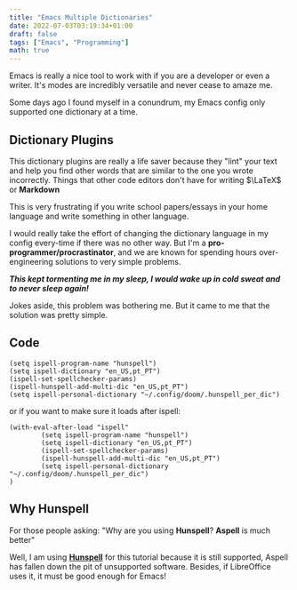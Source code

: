 ```yaml
---
title: "Emacs Multiple Dictionaries"
date: 2022-07-03T03:19:34+01:00
draft: false
tags: ["Emacs", "Programming"]
math: true
---
```


<!-- # Emacs Multiple dictionaries -->

Emacs is really a nice tool to work with if you are a developer or even a writer.
It's modes are incredibly versatile and never cease to amaze me.

Some days ago I found myself in a conundrum, my Emacs config only supported one dictionary at a time. 

## Dictionary Plugins
This dictionary plugins are really a life saver because they "lint" your text and help you find other words that are similar to the one you wrote incorrectly. Things that other code editors don't have for writing $\LaTeX$ or **Markdown**

This is very frustrating if you write school papers/essays in your home language and write something in other language. 

I would really take the effort of changing the dictionary language in my config every-time if there was no other way.
But I'm a **pro-programmer/procrastinator**, and we are known for spending hours over-engineering solutions to very simple problems.



_**This kept tormenting me in my sleep, I would wake up in cold sweat and to never sleep again!**_

Jokes aside, this problem was bothering me. But it came to me that the solution was pretty simple.
## Code
```elisp
(setq ispell-program-name "hunspell")
(setq ispell-dictionary "en_US,pt_PT")
(ispell-set-spellchecker-params)
(ispell-hunspell-add-multi-dic "en_US,pt_PT")
(setq ispell-personal-dictionary "~/.config/doom/.hunspell_per_dic")
```

or if you want to make sure it loads after ispell:

```elisp
(with-eval-after-load "ispell"
        (setq ispell-program-name "hunspell")
        (setq ispell-dictionary "en_US,pt_PT")
        (ispell-set-spellchecker-params)
        (ispell-hunspell-add-multi-dic "en_US,pt_PT")
        (setq ispell-personal-dictionary "~/.config/doom/.hunspell_per_dic")
)
```
## Why Hunspell
For those people asking: "Why are you using **Hunspell**? **Aspell** is much better"

Well, I am using **[Hunspell](https://hunspell.github.io/)** for this tutorial because it is still supported, Aspell has fallen down the pit of unsupported software. Besides, if LibreOffice uses it, it must be good enough for Emacs! 
